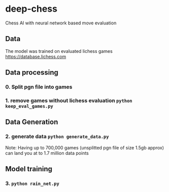 # deep-chess
Chess AI with neural network based move evaluation

## Data
The model was trained on evaluated lichess games https://database.lichess.com

## Data processing
### 0. Split pgn file into games
### 1. remove games without lichess evaluation ```python keep_eval_games.py```

## Data Generation

### 2. generate data ```python generate_data.py```

Note: Having up to 700,000 games (unsplitted pgn file of size 1.5gb approx) can land you at to 1.7 million data points

## Model training

### 3. ```python rain_net.py```